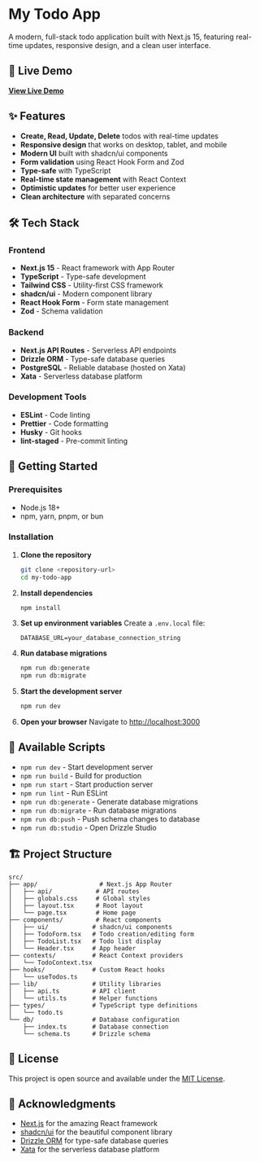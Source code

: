 # My Todo App

A modern, full-stack todo application built with Next.js 15, featuring real-time updates, responsive design, and a clean user interface.

## 🚀 Live Demo

**[View Live Demo](https://my-todo-app-production-6f44.up.railway.app/)**

## ✨ Features

- **Create, Read, Update, Delete** todos with real-time updates
- **Responsive design** that works on desktop, tablet, and mobile
- **Modern UI** built with shadcn/ui components
- **Form validation** using React Hook Form and Zod
- **Type-safe** with TypeScript
- **Real-time state management** with React Context
- **Optimistic updates** for better user experience
- **Clean architecture** with separated concerns

## 🛠️ Tech Stack

### Frontend

- **Next.js 15** - React framework with App Router
- **TypeScript** - Type-safe development
- **Tailwind CSS** - Utility-first CSS framework
- **shadcn/ui** - Modern component library
- **React Hook Form** - Form state management
- **Zod** - Schema validation

### Backend

- **Next.js API Routes** - Serverless API endpoints
- **Drizzle ORM** - Type-safe database queries
- **PostgreSQL** - Reliable database (hosted on Xata)
- **Xata** - Serverless database platform

### Development Tools

- **ESLint** - Code linting
- **Prettier** - Code formatting
- **Husky** - Git hooks
- **lint-staged** - Pre-commit linting

## 🚀 Getting Started

### Prerequisites

- Node.js 18+
- npm, yarn, pnpm, or bun

### Installation

1. **Clone the repository**

   ```bash
   git clone <repository-url>
   cd my-todo-app
   ```

2. **Install dependencies**

   ```bash
   npm install
   ```

3. **Set up environment variables**
   Create a `.env.local` file:

   ```env
   DATABASE_URL=your_database_connection_string
   ```

4. **Run database migrations**

   ```bash
   npm run db:generate
   npm run db:migrate
   ```

5. **Start the development server**

   ```bash
   npm run dev
   ```

6. **Open your browser**
   Navigate to [http://localhost:3000](http://localhost:3000)

## 📜 Available Scripts

- `npm run dev` - Start development server
- `npm run build` - Build for production
- `npm run start` - Start production server
- `npm run lint` - Run ESLint
- `npm run db:generate` - Generate database migrations
- `npm run db:migrate` - Run database migrations
- `npm run db:push` - Push schema changes to database
- `npm run db:studio` - Open Drizzle Studio

## 🏗️ Project Structure

```
src/
├── app/                 # Next.js App Router
│   ├── api/            # API routes
│   ├── globals.css     # Global styles
│   ├── layout.tsx      # Root layout
│   └── page.tsx        # Home page
├── components/         # React components
│   ├── ui/            # shadcn/ui components
│   ├── TodoForm.tsx   # Todo creation/editing form
│   ├── TodoList.tsx   # Todo list display
│   └── Header.tsx     # App header
├── contexts/          # React Context providers
│   └── TodoContext.tsx
├── hooks/             # Custom React hooks
│   └── useTodos.ts
├── lib/               # Utility libraries
│   ├── api.ts         # API client
│   └── utils.ts       # Helper functions
├── types/             # TypeScript type definitions
│   └── todo.ts
└── db/                # Database configuration
    ├── index.ts       # Database connection
    └── schema.ts      # Drizzle schema
```

## 📄 License

This project is open source and available under the [MIT License](LICENSE).

## 🙏 Acknowledgments

- [Next.js](https://nextjs.org/) for the amazing React framework
- [shadcn/ui](https://ui.shadcn.com/) for the beautiful component library
- [Drizzle ORM](https://orm.drizzle.team/) for type-safe database queries
- [Xata](https://xata.io/) for the serverless database platform

